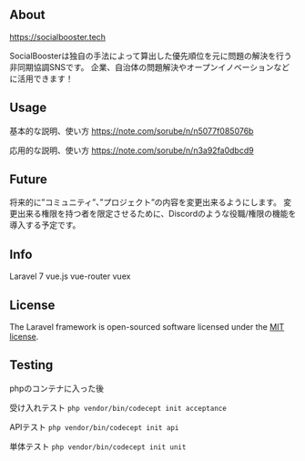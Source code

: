 ## About

https://socialbooster.tech

SocialBoosterは独自の手法によって算出した優先順位を元に問題の解決を行う非同期協調SNSです。
企業、自治体の問題解決やオープンイノベーションなどに活用できます！

## Usage

基本的な説明、使い方
https://note.com/sorube/n/n5077f085076b

応用的な説明、使い方
https://note.com/sorube/n/n3a92fa0dbcd9

## Future

将来的に”コミュニティ”、”プロジェクト”の内容を変更出来るようにします。
変更出来る権限を持つ者を限定させるために、Discordのような役職/権限の機能を導入する予定です。

## Info

Laravel 7
vue.js
vue-router
vuex

## License

The Laravel framework is open-sourced software licensed under the [MIT license](https://opensource.org/licenses/MIT).

## Testing

phpのコンテナに入った後

受け入れテスト
`php vendor/bin/codecept init acceptance`

APIテスト
`php vendor/bin/codecept init api`

単体テスト
`php vendor/bin/codecept init unit`
